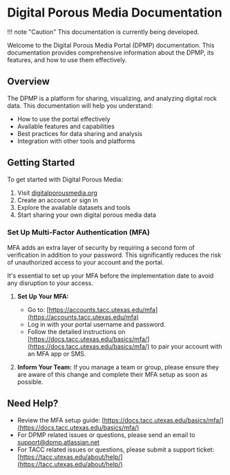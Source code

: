# Digital Porous Media Documentation

!!! note "Caution"
    This documentation is currently being developed.

Welcome to the Digital Porous Media Portal  (DPMP) documentation. This documentation provides comprehensive information about the DPMP, its features, and how to use them effectively.

## Overview

The DPMP is a platform for sharing, visualizing, and analyzing digital rock data. This documentation will help you understand:

- How to use the portal effectively
- Available features and capabilities
- Best practices for data sharing and analysis
- Integration with other tools and platforms

## Getting Started

To get started with Digital Porous Media:

1. Visit [digitalporousmedia.org](https://digitalporousmedia.org)
2. Create an account or sign in
3. Explore the available datasets and tools
4. Start sharing your own digital porous media data

### Set Up Multi-Factor Authentication (MFA)

MFA adds an extra layer of security by requiring a second form of verification in addition to your password. This significantly reduces the risk of unauthorized access to your account and the portal.

It's essential to set up your MFA before the implementation date to avoid any disruption to your access.

1.  **Set Up Your MFA:**
    * Go to: [https://accounts.tacc.utexas.edu/mfa](https://accounts.tacc.utexas.edu/mfa)
    * Log in with your portal username and password.
    * Follow the detailed instructions on [https://docs.tacc.utexas.edu/basics/mfa/](https://docs.tacc.utexas.edu/basics/mfa/) to pair your account with an MFA app or SMS.

2.  **Inform Your Team:** If you manage a team or group, please ensure they are aware of this change and complete their MFA setup as soon as possible.


## Need Help?

* Review the MFA setup guide: [https://docs.tacc.utexas.edu/basics/mfa/](https://docs.tacc.utexas.edu/basics/mfa/)
* For DPMP related issues or questions, please send an email to [support@dpmp.atlassian.net](mailto:support@dpmp.atlassian.net)
* For TACC related issues or questions, please submit a support ticket: [https://tacc.utexas.edu/about/help/](https://tacc.utexas.edu/about/help/)